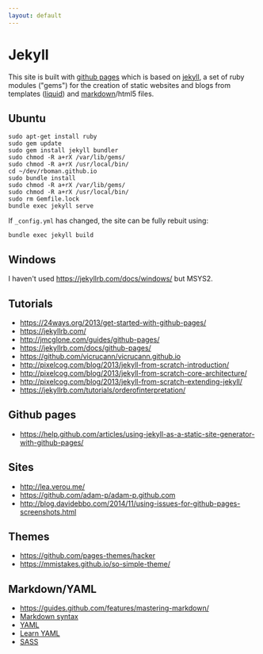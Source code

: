 ```yaml
---
layout: default
---
```


# Jekyll

This site is built with [github pages](https://pages.github.com/) which is based on [jekyll](https://jekyllrb.com/), a set of ruby modules ("gems") for the creation of static websites and blogs from templates ([liquid](https://github.com/Shopify/liquid/wiki)) and [markdown](https://daringfireball.net/projects/markdown/)/html5 files. 
## Ubuntu

```
sudo apt-get install ruby
sudo gem update
sudo gem install jekyll bundler 
sudo chmod -R a+rX /var/lib/gems/
sudo chmod -R a+rX /usr/local/bin/
cd ~/dev/rboman.github.io
sudo bundle install 
sudo chmod -R a+rX /var/lib/gems/
sudo chmod -R a+rX /usr/local/bin/
sudo rm Gemfile.lock
bundle exec jekyll serve
```
If `_config.yml` has changed, the site can be fully rebuit using:
```
bundle exec jekyll build
```


## Windows
I haven't used <https://jekyllrb.com/docs/windows/> but MSYS2.


## Tutorials
* <https://24ways.org/2013/get-started-with-github-pages/>
* <https://jekyllrb.com/>
* <http://jmcglone.com/guides/github-pages/>
* <https://jekyllrb.com/docs/github-pages/>
* <https://github.com/vicrucann/vicrucann.github.io>
* <http://pixelcog.com/blog/2013/jekyll-from-scratch-introduction/>
* <http://pixelcog.com/blog/2013/jekyll-from-scratch-core-architecture/>
* <http://pixelcog.com/blog/2013/jekyll-from-scratch-extending-jekyll/>
* <https://jekyllrb.com/tutorials/orderofinterpretation/>


## Github pages

* <https://help.github.com/articles/using-jekyll-as-a-static-site-generator-with-github-pages/>

## Sites
* <http://lea.verou.me/>
* <https://github.com/adam-p/adam-p.github.com>
* <http://blog.davidebbo.com/2014/11/using-issues-for-github-pages-screenshots.html>

## Themes
* <https://github.com/pages-themes/hacker>
* <https://mmistakes.github.io/so-simple-theme/>

## Markdown/YAML
* <https://guides.github.com/features/mastering-markdown/>
* [Markdown syntax](http://packetlife.net/media/library/16/Markdown.pdf)
* [YAML](https://en.wikipedia.org/wiki/YAML#Basic_components)
* [Learn YAML](https://learnxinyminutes.com/docs/yaml/)
* [SASS](https://sass-lang.com/guide)